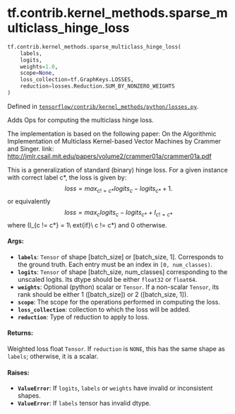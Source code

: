 <div itemscope itemtype="http://developers.google.com/ReferenceObject">
<meta itemprop="name" content="tf.contrib.kernel_methods.sparse_multiclass_hinge_loss" />
<meta itemprop="path" content="Stable" />
</div>

# tf.contrib.kernel_methods.sparse_multiclass_hinge_loss

``` python
tf.contrib.kernel_methods.sparse_multiclass_hinge_loss(
    labels,
    logits,
    weights=1.0,
    scope=None,
    loss_collection=tf.GraphKeys.LOSSES,
    reduction=losses.Reduction.SUM_BY_NONZERO_WEIGHTS
)
```



Defined in [`tensorflow/contrib/kernel_methods/python/losses.py`](/code/stable/tensorflow/contrib/kernel_methods/python/losses.py).

Adds Ops for computing the multiclass hinge loss.

The implementation is based on the following paper:
On the Algorithmic Implementation of Multiclass Kernel-based Vector Machines
by Crammer and Singer.
link: http://jmlr.csail.mit.edu/papers/volume2/crammer01a/crammer01a.pdf

This is a generalization of standard (binary) hinge loss. For a given instance
with correct label c*, the loss is given by:
  $$loss = max_{c != c*} logits_c - logits_{c*} + 1.$$
or equivalently
  $$loss = max_c { logits_c - logits_{c*} + I_{c != c*} }$$
where \(I_{c != c*} = 1\      ext{if}\ c != c*\) and 0 otherwise.

#### Args:

* <b>`labels`</b>: `Tensor` of shape [batch_size] or [batch_size, 1]. Corresponds to
    the ground truth. Each entry must be an index in `[0, num_classes)`.
* <b>`logits`</b>: `Tensor` of shape [batch_size, num_classes] corresponding to the
    unscaled logits. Its dtype should be either `float32` or `float64`.
* <b>`weights`</b>: Optional (python) scalar or `Tensor`. If a non-scalar `Tensor`, its
    rank should be either 1 ([batch_size]) or 2 ([batch_size, 1]).
* <b>`scope`</b>: The scope for the operations performed in computing the loss.
* <b>`loss_collection`</b>: collection to which the loss will be added.
* <b>`reduction`</b>: Type of reduction to apply to loss.


#### Returns:

Weighted loss float `Tensor`. If `reduction` is `NONE`, this has the same
shape as `labels`; otherwise, it is a scalar.


#### Raises:

* <b>`ValueError`</b>: If `logits`, `labels` or `weights` have invalid or inconsistent
    shapes.
* <b>`ValueError`</b>: If `labels` tensor has invalid dtype.
